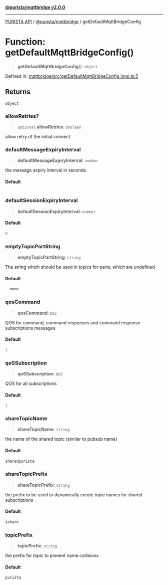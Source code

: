 [**@purista/mqttbridge v2.0.0**](../README.md)

***

[PURISTA API](../../../packages.md) / [@purista/mqttbridge](../README.md) / getDefaultMqttBridgeConfig

# Function: getDefaultMqttBridgeConfig()

> **getDefaultMqttBridgeConfig**(): `object`

Defined in: [mqttbridge/src/getDefaultMqttBridgeConfig.impl.ts:5](https://github.com/puristajs/purista/blob/master/packages/mqttbridge/src/getDefaultMqttBridgeConfig.impl.ts#L5)

## Returns

`object`

### allowRetries?

> `optional` **allowRetries**: `boolean`

allow retry of the initial connect

### defaultMessageExpiryInterval

> **defaultMessageExpiryInterval**: `number`

the message expiry interval in seconds

#### Default

```ts

```

### defaultSessionExpiryInterval

> **defaultSessionExpiryInterval**: `number`

#### Default

```ts
0
```

### emptyTopicPartString

> **emptyTopicPartString**: `string`

The string which should be used in topics for parts, which are undefined

#### Default

```ts
__none__
```

### qosCommand

> **qosCommand**: `QoS`

QOS for command, command responses and command response subscriptions messages

#### Default

```ts
1
```

### qoSSubscription

> **qoSSubscription**: `QoS`

QOS for all subscriptions

#### Default

```ts
1
```

### shareTopicName

> **shareTopicName**: `string`

the name of the shared topic (similar to pubsub name)

#### Default

```ts
sharedpurista
```

### shareTopicPrefix

> **shareTopicPrefix**: `string`

the prefix to be used to dynamically create topic names for shared subscriptions

#### Default

```ts
$share
```

### topicPrefix

> **topicPrefix**: `string`

the prefix for topic to prevent name collisions

#### Default

```ts
purista
```
